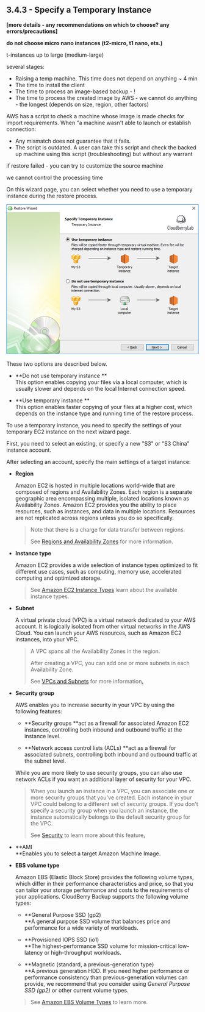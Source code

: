 ## 3.4.3 - Specify a Temporary Instance

**\[more details - any recommendations on which to choose? any errors/precautions\]**

**do not choose micro nano instances \(t2-micro, t1 nano, ets.\)**

t-instances up to large \(medium-large\)

several stages:

* Raising a temp machine. This time does not depend on anything ~ 4 min
* The time to install the client
* The time to process an image-based backup - !
* The time to process the created image by AWS - we cannot do anything - the longest \(depends on size, region, other factors\)

AWS has a script to check a machine whose image is made checks for import requirements. When "a machine wasn't able to launch or establish connection:

* Any mismatch does not guarantee that it fails. 
* The script is outdated. A user can take this script and check the backed up machine using this script \(troubleshooting\) but without any warrant

if restore failed - you can try to customize the source machine

we cannot control the processing time

On this wizard page, you can select whether you need to use a temporary instance during the restore process.

![](/assets/image-based-restore-to-ami-temp-instance.png)

These two options are described below.

* **Do not use temporary instance **  
  This option enables copying your files via a local computer, which is usually slower and depends on the local Internet connection speed.

* **Use temporary instance **  
  This option enables faster copying of your files at a higher cost, which depends on the instance type and running time of the restore process.

To use a temporary instance, you need to specify the settings of your temporary EC2 instance on the next wizard page.

First, you need to select an existing, or specify a new "S3" or "S3 China" instance account.

After selecting an account, specify the main settings of a target instance:

* **Region**

  Amazon EC2 is hosted in multiple locations world-wide that are composed of regions and Availability Zones. Each region is a separate geographic area encompassing multiple, isolated locations known as Availability Zones. Amazon EC2 provides you the ability to place resources, such as instances, and data in multiple locations. Resources are not replicated across regions unless you do so specifically.

  > Note that there is a charge for data transfer between regions.
  >
  > See [Regions and Availability Zones](https://www.gitbook.com/book/yuriyshutov/restore-wizard-draft/edit#) for more information.

* **Instance type**

  Amazon EC2 provides a wide selection of instance types optimized to fit different use cases, such as computing, memory use, accelerated computing and optimized storage.

  > See [Amazon EC2 Instance Types](https://www.gitbook.com/book/yuriyshutov/restore-wizard-draft/edit#) learn about the available instance types.

* **Subnet**

  A virtual private cloud \(VPC\) is a virtual network dedicated to your AWS account. It is logically isolated from other virtual networks in the AWS Cloud. You can launch your AWS resources, such as Amazon EC2 instances, into your VPC.

  > A VPC spans all the Availability Zones in the region.
  >
  > After creating a VPC, you can add one or more subnets in each Availability Zone.
  >
  > See [VPCs and Subnets](https://www.gitbook.com/book/yuriyshutov/restore-wizard-draft/edit#) for more information[.](https://www.gitbook.com/book/yuriyshutov/restore-wizard-draft/edit#)

* **Security group**

  AWS enables you to increase security in your VPC by using the following features:

  * **Security groups **act as a firewall for associated Amazon EC2 instances, controlling both inbound and outbound traffic at the instance level.

  * **Network access control lists \(ACLs\) **act as a firewall for associated subnets, controlling both inbound and outbound traffic at the subnet level.

  While you are more likely to use security groups, you can also use network ACLs if you want an additional layer of security for your VPC.

  > When you launch an instance in a VPC, you can associate one or more security groups that you've created. Each instance in your VPC could belong to a different set of security groups. If you don't specify a security group when you launch an instance, the instance automatically belongs to the default security group for the VPC.
  >
  > See [Security](https://www.gitbook.com/book/yuriyshutov/restore-wizard-draft/edit#) to learn more about this feature[.](https://www.gitbook.com/book/yuriyshutov/restore-wizard-draft/edit#)

* **AMI                      
  **Enables you to select a target Amazon Machine Image.

* **EBS volume type**

  Amazon EBS \(Elastic Block Store\) provides the following volume types, which differ in their performance characteristics and price, so that you can tailor your storage performance and costs to the requirements of your applications. CloudBerry Backup supports the following volume types:

  * **General Purpose SSD \(gp2\)              
    **A general purpose SSD volume that balances price and performance for a wide variety of workloads.

  * **Provisioned IOPS SSD \(io1\)              
    **The highest-performance SSD volume for mission-critical low-latency or high-throughput workloads.

  * **Magnetic \(standard, a previous-generation type\)              
    **A previous generation HDD. If you need higher performance or performance consistency than previous-generation volumes can provide, we recommend that you consider using _General Purpose SSD \(gp2\)_ or other current volume types.

  > See [Amazon EBS Volume Types](https://www.gitbook.com/book/yuriyshutov/restore-wizard-draft/edit#) to learn more.



